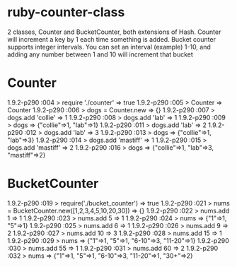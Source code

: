 ruby-counter-class
==================

2 classes, Counter and BucketCounter, both extensions of Hash.  Counter will increment a key by 1 each time something is added.  Bucket counter supports integer intervals.  You can set an interval (example) 1-10, and adding any number between 1 and 10 will increment that bucket


Counter
=======

1.9.2-p290 :004 > require './counter'
 => true 
1.9.2-p290 :005 > Counter
 => Counter 
1.9.2-p290 :006 > dogs = Counter.new
 => {} 
1.9.2-p290 :007 > dogs.add 'collie'
 => 1 
1.9.2-p290 :008 > dogs.add 'lab'
 => 1 
1.9.2-p290 :009 > dogs
 => {"collie"=>1, "lab"=>1} 
1.9.2-p290 :011 > dogs.add 'lab'
 => 2 
1.9.2-p290 :012 > dogs.add 'lab'
 => 3 
1.9.2-p290 :013 > dogs
 => {"collie"=>1, "lab"=>3} 
1.9.2-p290 :014 > dogs.add 'mastiff'
 => 1 
1.9.2-p290 :015 > dogs.add 'mastiff'
 => 2 
1.9.2-p290 :016 > dogs
 => {"collie"=>1, "lab"=>3, "mastiff"=>2} 


BucketCounter
=============

1.9.2-p290 :019 >   require('./bucket_counter')
 => true 
1.9.2-p290 :021 > nums = BucketCounter.new([1,2,3,4,5,10,20,30])
 => {} 
1.9.2-p290 :022 > nums.add 1
 => 1 
1.9.2-p290 :023 > nums.add 5
 => 1 
1.9.2-p290 :024 > nums
 => {"1"=>1, "5"=>1} 
1.9.2-p290 :025 > nums.add 6
 => 1 
1.9.2-p290 :026 > nums.add 9
 => 2 
1.9.2-p290 :027 > nums.add 10
 => 3 
1.9.2-p290 :028 > nums.add 15
 => 1 
1.9.2-p290 :029 > nums
 => {"1"=>1, "5"=>1, "6-10"=>3, "11-20"=>1} 
1.9.2-p290 :030 > nums.add 55
 => 1 
1.9.2-p290 :031 > nums.add 60
 => 2 
1.9.2-p290 :032 > nums
 => {"1"=>1, "5"=>1, "6-10"=>3, "11-20"=>1, "30+"=>2} 

